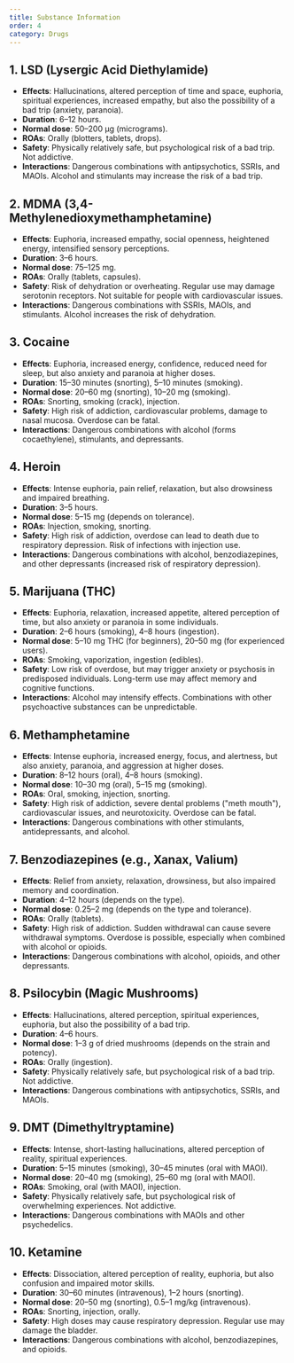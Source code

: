 ```yaml
---
title: Substance Information
order: 4
category: Drugs
---
```


## 1. LSD (Lysergic Acid Diethylamide)
- **Effects**: Hallucinations, altered perception of time and space, euphoria, spiritual experiences, increased empathy, but also the possibility of a bad trip (anxiety, paranoia).
- **Duration**: 6–12 hours.
- **Normal dose**: 50–200 µg (micrograms).
- **ROAs**: Orally (blotters, tablets, drops).
- **Safety**: Physically relatively safe, but psychological risk of a bad trip. Not addictive.
- **Interactions**: Dangerous combinations with antipsychotics, SSRIs, and MAOIs. Alcohol and stimulants may increase the risk of a bad trip.

## 2. MDMA (3,4-Methylenedioxymethamphetamine)
- **Effects**: Euphoria, increased empathy, social openness, heightened energy, intensified sensory perceptions.
- **Duration**: 3–6 hours.
- **Normal dose**: 75–125 mg.
- **ROAs**: Orally (tablets, capsules).
- **Safety**: Risk of dehydration or overheating. Regular use may damage serotonin receptors. Not suitable for people with cardiovascular issues.
- **Interactions**: Dangerous combinations with SSRIs, MAOIs, and stimulants. Alcohol increases the risk of dehydration.

## 3. Cocaine
- **Effects**: Euphoria, increased energy, confidence, reduced need for sleep, but also anxiety and paranoia at higher doses.
- **Duration**: 15–30 minutes (snorting), 5–10 minutes (smoking).
- **Normal dose**: 20–60 mg (snorting), 10–20 mg (smoking).
- **ROAs**: Snorting, smoking (crack), injection.
- **Safety**: High risk of addiction, cardiovascular problems, damage to nasal mucosa. Overdose can be fatal.
- **Interactions**: Dangerous combinations with alcohol (forms cocaethylene), stimulants, and depressants.

## 4. Heroin
- **Effects**: Intense euphoria, pain relief, relaxation, but also drowsiness and impaired breathing.
- **Duration**: 3–5 hours.
- **Normal dose**: 5–15 mg (depends on tolerance).
- **ROAs**: Injection, smoking, snorting.
- **Safety**: High risk of addiction, overdose can lead to death due to respiratory depression. Risk of infections with injection use.
- **Interactions**: Dangerous combinations with alcohol, benzodiazepines, and other depressants (increased risk of respiratory depression).

## 5. Marijuana (THC)
- **Effects**: Euphoria, relaxation, increased appetite, altered perception of time, but also anxiety or paranoia in some individuals.
- **Duration**: 2–6 hours (smoking), 4–8 hours (ingestion).
- **Normal dose**: 5–10 mg THC (for beginners), 20–50 mg (for experienced users).
- **ROAs**: Smoking, vaporization, ingestion (edibles).
- **Safety**: Low risk of overdose, but may trigger anxiety or psychosis in predisposed individuals. Long-term use may affect memory and cognitive functions.
- **Interactions**: Alcohol may intensify effects. Combinations with other psychoactive substances can be unpredictable.

## 6. Methamphetamine
- **Effects**: Intense euphoria, increased energy, focus, and alertness, but also anxiety, paranoia, and aggression at higher doses.
- **Duration**: 8–12 hours (oral), 4–8 hours (smoking).
- **Normal dose**: 10–30 mg (oral), 5–15 mg (smoking).
- **ROAs**: Oral, smoking, injection, snorting.
- **Safety**: High risk of addiction, severe dental problems ("meth mouth"), cardiovascular issues, and neurotoxicity. Overdose can be fatal.
- **Interactions**: Dangerous combinations with other stimulants, antidepressants, and alcohol.

## 7. Benzodiazepines (e.g., Xanax, Valium)
- **Effects**: Relief from anxiety, relaxation, drowsiness, but also impaired memory and coordination.
- **Duration**: 4–12 hours (depends on the type).
- **Normal dose**: 0.25–2 mg (depends on the type and tolerance).
- **ROAs**: Orally (tablets).
- **Safety**: High risk of addiction. Sudden withdrawal can cause severe withdrawal symptoms. Overdose is possible, especially when combined with alcohol or opioids.
- **Interactions**: Dangerous combinations with alcohol, opioids, and other depressants.

## 8. Psilocybin (Magic Mushrooms)
- **Effects**: Hallucinations, altered perception, spiritual experiences, euphoria, but also the possibility of a bad trip.
- **Duration**: 4–6 hours.
- **Normal dose**: 1–3 g of dried mushrooms (depends on the strain and potency).
- **ROAs**: Orally (ingestion).
- **Safety**: Physically relatively safe, but psychological risk of a bad trip. Not addictive.
- **Interactions**: Dangerous combinations with antipsychotics, SSRIs, and MAOIs.

## 9. DMT (Dimethyltryptamine)
- **Effects**: Intense, short-lasting hallucinations, altered perception of reality, spiritual experiences.
- **Duration**: 5–15 minutes (smoking), 30–45 minutes (oral with MAOI).
- **Normal dose**: 20–40 mg (smoking), 25–60 mg (oral with MAOI).
- **ROAs**: Smoking, oral (with MAOI), injection.
- **Safety**: Physically relatively safe, but psychological risk of overwhelming experiences. Not addictive.
- **Interactions**: Dangerous combinations with MAOIs and other psychedelics.

## 10. Ketamine
- **Effects**: Dissociation, altered perception of reality, euphoria, but also confusion and impaired motor skills.
- **Duration**: 30–60 minutes (intravenous), 1–2 hours (snorting).
- **Normal dose**: 20–50 mg (snorting), 0.5–1 mg/kg (intravenous).
- **ROAs**: Snorting, injection, orally.
- **Safety**: High doses may cause respiratory depression. Regular use may damage the bladder.
- **Interactions**: Dangerous combinations with alcohol, benzodiazepines, and opioids.